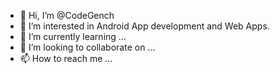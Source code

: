- 👋 Hi, I’m @CodeGench
- 👀 I’m interested in Android App development and Web Apps.
- 🌱 I’m currently learning ...
- 💞️ I’m looking to collaborate on ...
- 📫 How to reach me ...

<!---
CodeGench/CodeGench is a ✨ special ✨ repository because its `README.md` (this file) appears on your GitHub profile.
You can click the Preview link to take a look at your changes.
--->

